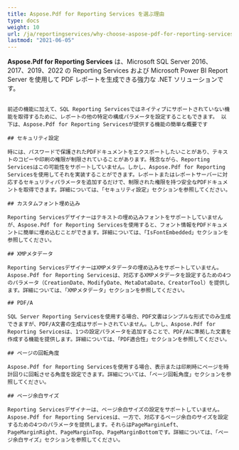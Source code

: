 ```yaml
---
title: Aspose.Pdf for Reporting Services を選ぶ理由
type: docs
weight: 10
url: /ja/reportingservices/why-choose-aspose-pdf-for-reporting-services/
lastmod: "2021-06-05"
---
```


**Aspose.Pdf for Reporting Services** は、Microsoft SQL Server 2016、2017、2019、2022 の Reporting Services および Microsoft Power BI Report Server を使用して PDF レポートを生成できる強力な .NET ソリューションです。
``` Aspose.Pdf for Reporting Services は独立して動作するものではなく、SQL Reporting Services のレンダリング拡張機能です。 基本的なレポート要素（テーブル、チャート、画像、ヘッダー/フッター、線など）をサポートするだけでなく、SQL Reporting Servicesに対する追加の利点を提供するカスタムプロパティを追加する機能も提供します。これらのプロパティを使用することで、Report Designerではサポートされていない目次を生成できます。生成されたPDFドキュメントには、Report Builderではネイティブにサポートされていない脚注/文末脚注が含まれている場合があります。もう1つの興味深い機能は、SQL Reporting Servicesではサポートされていない線矢印を持つことですが、Aspose.Pdf for Reporting Servicesは線要素の始まりまたは終わりに矢印を追加する機能を提供できます。さらに、Aspose.Pdf for Reporting Servicesは、Report Designerではサポートされていないテキストの配置（JustifyまたはFullJustify）の情報を指定する機能を提供します。これらのテキストモードにより、生成されたドキュメントはより良くフォーマットされ、読みやすくなります。

前述の機能に加えて、SQL Reporting Servicesではネイティブにサポートされていない機能を取得するために、レポートの他の特定の構成パラメータを設定することもできます。 以下は、Aspose.Pdf for Reporting Servicesが提供する機能の簡単な概要です

## セキュリティ設定

時には、パスワードで保護されたPDFドキュメントをエクスポートしたいことがあり、テキストのコピーや印刷の権限が制限されていることがあります。残念ながら、Reporting Servicesはこの可能性をサポートしていません。しかし、Aspose.Pdf for Reporting Servicesを使用してそれを実装することができます。レポートまたはレポートサーバーに対応するセキュリティパラメータを追加するだけで、制限された権限を持つ安全なPDFドキュメントを取得できます。詳細については、「セキュリティ設定」セクションを参照してください。

## カスタムフォント埋め込み

Reporting Servicesデザイナーはテキストの埋め込みフォントをサポートしていませんが、Aspose.Pdf for Reporting Servicesを使用すると、フォント情報をPDFドキュメントに簡単に埋め込むことができます。詳細については、「IsFontEmbedded」セクションを参照してください。

## XMPメタデータ

Reporting ServicesデザイナーはXMPメタデータの埋め込みをサポートしていません。 Aspose.Pdf for Reporting Servicesは、対応するXMPメタデータを設定するための4つのパラメータ（CreationDate、ModifyDate、MetaDataDate、CreatorTool）を提供します。詳細については、「XMPメタデータ」セクションを参照してください。

## PDF/A

SQL Server Reporting Servicesを使用する場合、PDF文書はシンプルな形式でのみ生成できますが、PDF/A文書の生成はサポートされていません。しかし、Aspose.Pdf for Reporting Servicesは、1つの設定パラメータを追加することで、PDF/Aに準拠した文書を作成する機能を提供します。詳細については、「PDF適合性」セクションを参照してください。

## ページの回転角度

Aspose.Pdf for Reporting Servicesを使用する場合、表示または印刷時にページを時計回りに回転させる角度を設定できます。詳細については、「ページ回転角度」セクションを参照してください。

## ページ余白サイズ

Reporting Servicesデザイナーは、ページ余白サイズの設定をサポートしていません。 Aspose.Pdf for Reporting Servicesは、一方で、対応するページ余白のサイズを設定するための4つのパラメータを提供します。それらはPageMarginLeft、PageMarginRight、PageMarginTop、PageMarginBottomです。詳細については、「ページ余白サイズ」セクションを参照してください。